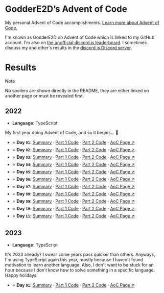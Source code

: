 # GodderE2D’s Advent of Code

My personal Advent of Code accomplishments. [Learn more about Advent of Code.](https://adventofcode.com/about)

I'm known as GodderE2D on Advent of Code which is linked to my GitHub account. I'm also on [the unofficial discord.js leaderboard](https://adventofcode.com/2022/leaderboard/private/view/419899). I sometimes discuss my and other's results in the [discord.js Discord server](https://discord.gg/djs).

# Results

> [!NOTE]
> No spoilers are shown directly in the README, they are either linked on another page or must be revealed first.

## 2022

- **Language**: TypeScript

My first year doing Advent of Code, and so it begins... 👀

- ⭐️ **Day `01`**: [Summary](https://github.com/GodderE2D/advent-of-code/blob/main/results/2022/day-1/summary.md) · [Part 1 Code](https://github.com/GodderE2D/advent-of-code/blob/main/results/2022/day-1/part-1.ts) · [Part 2 Code](https://github.com/GodderE2D/advent-of-code/blob/main/results/2022/day-1/part-2.ts) · [AoC Page ↗︎](https://adventofcode.com/2022/day/1)
- ⭐️ **Day `02`**: [Summary](https://github.com/GodderE2D/advent-of-code/blob/main/results/2022/day-2/summary.md) · [Part 1 Code](https://github.com/GodderE2D/advent-of-code/blob/main/results/2022/day-2/part-1.ts) · [Part 2 Code](https://github.com/GodderE2D/advent-of-code/blob/main/results/2022/day-2/part-2.ts) · [AoC Page ↗︎](https://adventofcode.com/2022/day/2)
- ⭐️ **Day `03`**: [Summary](https://github.com/GodderE2D/advent-of-code/blob/main/results/2022/day-3/summary.md) · [Part 1 Code](https://github.com/GodderE2D/advent-of-code/blob/main/results/2022/day-3/part-1.ts) · [Part 2 Code](https://github.com/GodderE2D/advent-of-code/blob/main/results/2022/day-3/part-2.ts) · [AoC Page ↗︎](https://adventofcode.com/2022/day/3)
- ⭐️ **Day `04`**: [Summary](https://github.com/GodderE2D/advent-of-code/blob/main/results/2022/day-4/summary.md) · [Part 1 Code](https://github.com/GodderE2D/advent-of-code/blob/main/results/2022/day-4/part-1.ts) · [Part 2 Code](https://github.com/GodderE2D/advent-of-code/blob/main/results/2022/day-4/part-2.ts) · [AoC Page ↗︎](https://adventofcode.com/2022/day/4)
- ⭐️ **Day `05`**: [Summary](https://github.com/GodderE2D/advent-of-code/blob/main/results/2022/day-5/summary.md) · [Part 1 Code](https://github.com/GodderE2D/advent-of-code/blob/main/results/2022/day-5/part-1.ts) · [Part 2 Code](https://github.com/GodderE2D/advent-of-code/blob/main/results/2022/day-5/part-2.ts) · [AoC Page ↗︎](https://adventofcode.com/2022/day/5)
- ⭐️ **Day `06`**: [Summary](https://github.com/GodderE2D/advent-of-code/blob/main/results/2022/day-6/summary.md) · [Part 1 Code](https://github.com/GodderE2D/advent-of-code/blob/main/results/2022/day-6/part-1.ts) · [Part 2 Code](https://github.com/GodderE2D/advent-of-code/blob/main/results/2022/day-6/part-2.ts) · [AoC Page ↗︎](https://adventofcode.com/2022/day/6)
- ⭐️ **Day `07`**: [Summary](https://github.com/GodderE2D/advent-of-code/blob/main/results/2022/day-7/summary.md) · [Part 1 Code](https://github.com/GodderE2D/advent-of-code/blob/main/results/2022/day-7/part-1.ts) · [Part 2 Code](https://github.com/GodderE2D/advent-of-code/blob/main/results/2022/day-7/part-2.ts) · [AoC Page ↗︎](https://adventofcode.com/2022/day/7)
- ⭐️ **Day `08`**: [Summary](https://github.com/GodderE2D/advent-of-code/blob/main/results/2022/day-8/summary.md) · [Part 1 Code](https://github.com/GodderE2D/advent-of-code/blob/main/results/2022/day-8/part-1.ts) · [Part 2 Code](https://github.com/GodderE2D/advent-of-code/blob/main/results/2022/day-8/part-2.ts) · [AoC Page ↗︎](https://adventofcode.com/2022/day/8)
- ⭐️ **Day `09`**: [Summary](https://github.com/GodderE2D/advent-of-code/blob/main/results/2022/day-9/summary.md) · [Part 1 Code](https://github.com/GodderE2D/advent-of-code/blob/main/results/2022/day-9/part-1.ts) · [Part 2 Code](https://github.com/GodderE2D/advent-of-code/blob/main/results/2022/day-9/part-2.ts) · [AoC Page ↗︎](https://adventofcode.com/2022/day/9)
- ⭐️ **Day `10`**: [Summary](https://github.com/GodderE2D/advent-of-code/blob/main/results/2022/day-10/summary.md) · [Part 1 Code](https://github.com/GodderE2D/advent-of-code/blob/main/results/2022/day-10/part-1.ts) · [Part 2 Code](https://github.com/GodderE2D/advent-of-code/blob/main/results/2022/day-10/part-2.ts) · [AoC Page ↗︎](https://adventofcode.com/2022/day/10)
- ⭐️ **Day `11`**: [Summary](https://github.com/GodderE2D/advent-of-code/blob/main/results/2022/day-11/summary.md) · [Part 1 Code](https://github.com/GodderE2D/advent-of-code/blob/main/results/2022/day-11/part-1.ts) · [Part 2 Code](https://github.com/GodderE2D/advent-of-code/blob/main/results/2022/day-11/part-2.ts) · [AoC Page ↗︎](https://adventofcode.com/2022/day/11)


## 2023
 - **Language:** TypeScript

 It's 2023 already? I swear some years pass quicker than others. Anyways, I'm using TypeScript again this year, mostly because I haven't found motivation to learn another language. Also, I don't want to be stuck for an hour because I don't know how to solve something in a specific language. Happy holidays!

 - ⭐️ **Day `01`**: [Summary](https://github.com/GodderE2D/advent-of-code/blob/main/results/2023/day-1/summary.md) · [Part 1 Code](https://github.com/GodderE2D/advent-of-code/blob/main/results/2023/day-1/part-1.ts) · [Part 2 Code](https://github.com/GodderE2D/advent-of-code/blob/main/results/2023/day-1/part-2.ts) · [AoC Page ↗︎](https://adventofcode.com/2023/day/1)
